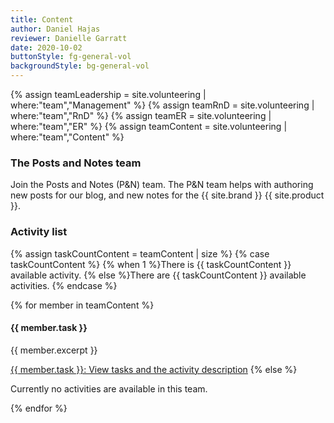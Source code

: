 ```yaml
---
title: Content
author: Daniel Hajas
reviewer: Danielle Garratt
date: 2020-10-02
buttonStyle: fg-general-vol
backgroundStyle: bg-general-vol
---
```


{% assign teamLeadership = site.volunteering | where:"team","Management" %}
{% assign teamRnD = site.volunteering | where:"team","RnD" %}
{% assign teamER = site.volunteering | where:"team","ER" %}
{% assign teamContent = site.volunteering | where:"team","Content" %}

### The Posts and Notes team

Join the Posts and Notes (P&N) team.
The P&N team helps with authoring new posts for our blog, and new notes for the {{ site.brand }} {{ site.product }}.

### Activity list

{% assign taskCountContent = teamContent | size %}
{% case taskCountContent %}
{% when 1 %}There is {{ taskCountContent }} available activity.
{% else %}There are {{ taskCountContent }} available activities.
{% endcase %}

{% for member in teamContent %}
<h4>{{ member.task }}</h4>

<p>{{ member.excerpt }}</p>

<a target="_blank" rel="noreferrer noopener" href="{{ member.url | prepend: site.baseurl }}" class="{{ page.buttonStyle }}">{{ member.task }}: View tasks and the activity description</a>
{% else %}
<p>Currently no activities are available in this team.</p>
{% endfor %}